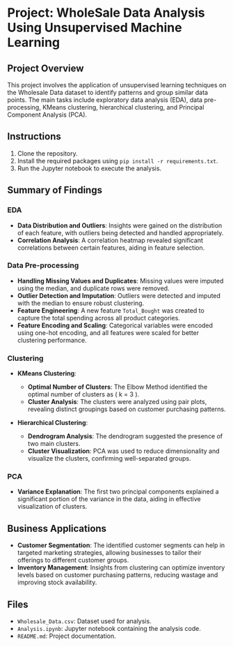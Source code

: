 # Project: WholeSale Data Analysis Using Unsupervised Machine Learning 

## Project Overview
This project involves the application of unsupervised learning techniques on the Wholesale Data dataset to identify patterns and group similar data points. The main tasks include exploratory data analysis (EDA), data pre-processing, KMeans clustering, hierarchical clustering, and Principal Component Analysis (PCA).

## Instructions
1. Clone the repository.
2. Install the required packages using `pip install -r requirements.txt`.
3. Run the Jupyter notebook to execute the analysis.

## Summary of Findings
### EDA
- **Data Distribution and Outliers**: Insights were gained on the distribution of each feature, with outliers being detected and handled appropriately.
- **Correlation Analysis**: A correlation heatmap revealed significant correlations between certain features, aiding in feature selection.

### Data Pre-processing
- **Handling Missing Values and Duplicates**: Missing values were imputed using the median, and duplicate rows were removed.
- **Outlier Detection and Imputation**: Outliers were detected and imputed with the median to ensure robust clustering.
- **Feature Engineering**: A new feature `Total_Bought` was created to capture the total spending across all product categories.
- **Feature Encoding and Scaling**: Categorical variables were encoded using one-hot encoding, and all features were scaled for better clustering performance.

### Clustering
- **KMeans Clustering**:
  - **Optimal Number of Clusters**: The Elbow Method identified the optimal number of clusters as \( k = 3 \).
  - **Cluster Analysis**: The clusters were analyzed using pair plots, revealing distinct groupings based on customer purchasing patterns.
  
- **Hierarchical Clustering**:
  - **Dendrogram Analysis**: The dendrogram suggested the presence of two main clusters.
  - **Cluster Visualization**: PCA was used to reduce dimensionality and visualize the clusters, confirming well-separated groups.

### PCA
- **Variance Explanation**: The first two principal components explained a significant portion of the variance in the data, aiding in effective visualization of clusters.

## Business Applications
- **Customer Segmentation**: The identified customer segments can help in targeted marketing strategies, allowing businesses to tailor their offerings to different customer groups.
- **Inventory Management**: Insights from clustering can optimize inventory levels based on customer purchasing patterns, reducing wastage and improving stock availability.

## Files
- `Wholesale_Data.csv`: Dataset used for analysis.
- `Analysis.ipynb`: Jupyter notebook containing the analysis code.
- `README.md`: Project documentation.

